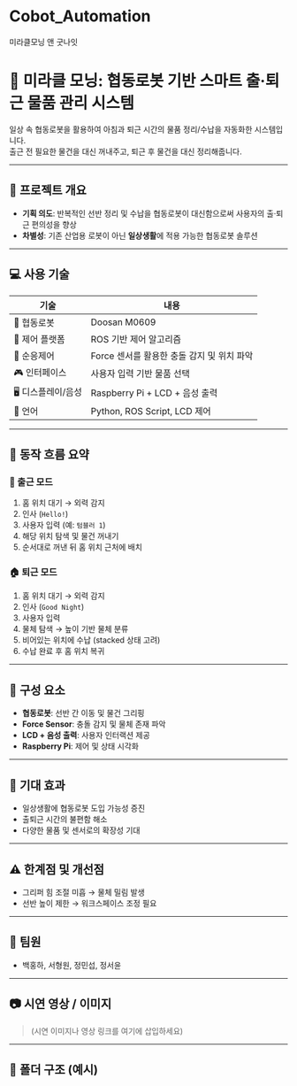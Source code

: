 # Cobot_Automation
미라클모닝 앤 굿나잇 
# 🧠 미라클 모닝: 협동로봇 기반 스마트 출·퇴근 물품 관리 시스템


일상 속 협동로봇을 활용하여 아침과 퇴근 시간의 물품 정리/수납을 자동화한 시스템입니다.  
출근 전 필요한 물건을 대신 꺼내주고, 퇴근 후 물건을 대신 정리해줍니다.

---

## 📌 프로젝트 개요

- **기획 의도**: 반복적인 선반 정리 및 수납을 협동로봇이 대신함으로써 사용자의 출·퇴근 편의성을 향상
- **차별성**: 기존 산업용 로봇이 아닌 **일상생활**에 적용 가능한 협동로봇 솔루션

---

## 💻 사용 기술

| 기술 | 내용 |
|------|------|
| 🤖 협동로봇 | Doosan M0609 |
| 🧠 제어 플랫폼 | ROS 기반 제어 알고리즘 |
| 🧪 순응제어 | Force 센서를 활용한 충돌 감지 및 위치 파악 |
| 🎮 인터페이스 | 사용자 입력 기반 물품 선택 |
| 🖥 디스플레이/음성 | Raspberry Pi + LCD + 음성 출력 |
| 💬 언어 | Python, ROS Script, LCD 제어 |

---

## 🧭 동작 흐름 요약

### 🚪 출근 모드

1. 홈 위치 대기 → 외력 감지
2. 인사 (`Hello!`)
3. 사용자 입력 (예: `텀블러 1`)
4. 해당 위치 탐색 및 물건 꺼내기
5. 순서대로 꺼낸 뒤 홈 위치 근처에 배치

### 🏠 퇴근 모드

1. 홈 위치 대기 → 외력 감지
2. 인사 (`Good Night`)
3. 사용자 입력
4. 물체 탐색 → 높이 기반 물체 분류
5. 비어있는 위치에 수납 (stacked 상태 고려)
6. 수납 완료 후 홈 위치 복귀

---

## 🔧 구성 요소

- **협동로봇**: 선반 간 이동 및 물건 그리핑
- **Force Sensor**: 충돌 감지 및 물체 존재 파악
- **LCD + 음성 출력**: 사용자 인터랙션 제공
- **Raspberry Pi**: 제어 및 상태 시각화

---

## 🌟 기대 효과

- 일상생활에 협동로봇 도입 가능성 증진
- 출퇴근 시간의 불편함 해소
- 다양한 물품 및 센서로의 확장성 기대

---

## ⚠️ 한계점 및 개선점

- 그리퍼 힘 조절 미흡 → 물체 밀림 발생
- 선반 높이 제한 → 워크스페이스 조정 필요

---

## 🙌 팀원

- 백홍하, 서형원, 정민섭, 정서윤

---

## 📷 시연 영상 / 이미지

> (시연 이미지나 영상 링크를 여기에 삽입하세요)

---

## 📁 폴더 구조 (예시)

